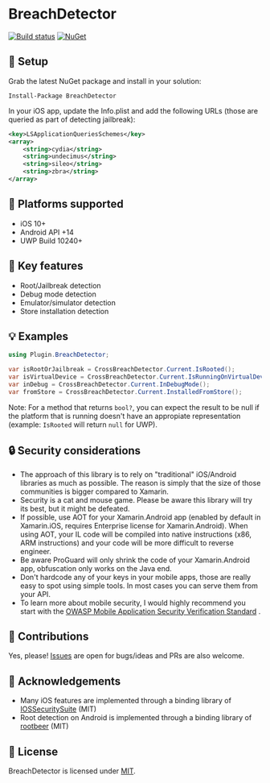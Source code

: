 # BreachDetector

[![Build status](https://dev.azure.com/nicolasmilcoff/BreachDetector/_apis/build/status/nmilcoff.BreachDetector)](https://dev.azure.com/nicolasmilcoff/BreachDetector/_build/latest?definitionId=2)
[![NuGet](https://img.shields.io/nuget/v/Plugin.BreachDetector.svg?label=NuGet)](https://www.nuget.org/packages/Plugin.BreachDetector/)


## :wrench: Setup

Grab the latest NuGet package and install in your solution:

    Install-Package BreachDetector

In your iOS app, update the Info.plist and add the following URLs (those are queried as part of detecting jailbreak):

```xml
<key>LSApplicationQueriesSchemes</key>
<array>
	<string>cydia</string>
	<string>undecimus</string>
	<string>sileo</string>
	<string>zbra</string>
</array>
``` 

## :iphone: Platforms supported
- iOS 10+
- Android API +14
- UWP Build 10240+

## :key: Key features 

- Root/Jailbreak detection
- Debug mode detection
- Emulator/simulator detection
- Store installation detection

## :bulb: Examples

```c#
using Plugin.BreachDetector;

var isRootOrJailbreak = CrossBreachDetector.Current.IsRooted();
var isVirtualDevice = CrossBreachDetector.Current.IsRunningOnVirtualDevice();
var inDebug = CrossBreachDetector.Current.InDebugMode();
var fromStore = CrossBreachDetector.Current.InstalledFromStore(); 
```

Note: For a method that returns `bool?`, you can expect the result to be null if the platform that is running doesn't have an appropiate representation (example: `IsRooted` will return `null` for UWP).

## :lock: Security considerations
- The approach of this library is to rely on "traditional" iOS/Android libraries as much as possible. The reason is simply that the size of those communities is bigger compared to Xamarin.
- Security is a cat and mouse game. Please be aware this library will try its best, but it might be defeated.
- If possible, use AOT for your Xamarin.Android app (enabled by default in Xamarin.iOS, requires Enterprise license for Xamarin.Android). When using AOT, your IL code will be compiled into native instructions (x86, ARM instructions) and your code will be more difficult to reverse engineer.
- Be aware ProGuard will only shrink the code of your Xamarin.Android app, obfuscation only works on the Java end. 
- Don't hardcode any of your keys in your mobile apps, those are really easy to spot using simple tools. In most cases you can serve them from your API.
- To learn more about mobile security, I would highly recommend you start with the [OWASP Mobile Application Security Verification Standard](https://github.com/OWASP/owasp-masvs) .


## :construction_worker: Contributions

Yes, please! [Issues](https://github.com/nmilcoff/BreachDetector/issues) are open for bugs/ideas and PRs are also welcome.

## :bow: Acknowledgements
- Many iOS features are implemented through a binding library of [IOSSecuritySuite](https://github.com/nmilcoff/IOSSecuritySuite) (MIT)
- Root detection on Android is implemented through a binding library of [rootbeer](https://github.com/nmilcoff/rootbeer) (MIT)

## :scroll: License

BreachDetector is licensed under [MIT](https://github.com/nmilcoff/BreachDetector/blob/master/LICENSE).
